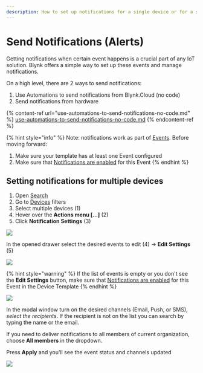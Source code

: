 ```yaml
---
description: How to set up notifications for a single device or for a selection of devices.
---
```


# Send Notifications (Alerts)

Getting notifications when certain event happens is a crucial part of any IoT solution. Blynk offers a simple way to set up these events and manage notifications.



On a high level, there are 2 ways to send notifications:

1. Use Automations to send notifications from Blynk.Cloud (no code)
2. Send notifications from hardware

{% content-ref url="use-automations-to-send-notifications-no-code.md" %}
[use-automations-to-send-notifications-no-code.md](use-automations-to-send-notifications-no-code.md)
{% endcontent-ref %}



{% hint style="info" %}
Note: notifications work as part of [Events](../../blynk.console/templates/events/). Before moving forward:

1. Make sure your template has at least one Event configured
2. Make sure that [Notifications are enabled](../../blynk.console/templates/events/custom-events/events-notification-settings.md) for this Event
{% endhint %}

## Setting notifications for multiple devices

1. Open [Search](../../blynk.console/search-data.md)
2. Go to [Devices](../../blynk.console/devices/) filters
3. Select multiple devices (1)
4. Hover over the **Actions menu \[...]** (2)
5. Click **Notification Settings** (3)

![](https://user-images.githubusercontent.com/72824404/119673690-3ae3e700-be44-11eb-86e0-147f6a22b977.png)

In the opened drawer select the desired events to edit (4) -> **Edit Settings** (5)

![](https://user-images.githubusercontent.com/72824404/119675163-79c66c80-be45-11eb-93d1-71f02150a0b0.png)

{% hint style="warning" %}
If the list of events is empty or you don't see the **Edit Settings** button, make sure that [Notifications are enabled](../../blynk.console/templates/events/custom-events/events-notification-settings.md) for this Event in the Device Template
{% endhint %}

![](https://user-images.githubusercontent.com/72824404/119676364-797aa100-be46-11eb-98e6-c8a4a16ae06e.png)

In the modal window turn on the desired channels (Email, Push, or SMS), _select the recipients_. If the recipient is not on the list you can search by typing the name or the email.

If you need to deliver notifications to all members of current organization, choose **All members** in the dropdown.

Press **Apply** and you'll see the event status and channels updated

![](https://user-images.githubusercontent.com/72824404/119677034-0887b900-be47-11eb-8a2d-638bcc35c38f.png)
